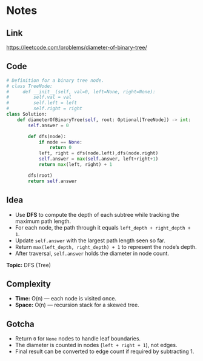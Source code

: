 # Notes

## Link
https://leetcode.com/problems/diameter-of-binary-tree/

## Code
``` python
# Definition for a binary tree node.
# class TreeNode:
#     def __init__(self, val=0, left=None, right=None):
#         self.val = val
#         self.left = left
#         self.right = right
class Solution:
    def diameterOfBinaryTree(self, root: Optional[TreeNode]) -> int:
        self.answer = 0        

        def dfs(node):
            if node == None:
                return 0
            left, right = dfs(node.left),dfs(node.right)
            self.answer = max(self.answer, left+right+1)            
            return max(left, right) + 1

        dfs(root)
        return self.answer
```

## Idea
- Use **DFS** to compute the depth of each subtree while tracking the maximum path length.  
- For each node, the path through it equals `left_depth + right_depth + 1`.  
- Update `self.answer` with the largest path length seen so far.  
- Return `max(left_depth, right_depth) + 1` to represent the node’s depth.  
- After traversal, `self.answer` holds the diameter in node count.

**Topic:** DFS (Tree)

## Complexity
- **Time:** O(n) — each node is visited once.  
- **Space:** O(n) — recursion stack for a skewed tree.

## Gotcha
- Return `0` for `None` nodes to handle leaf boundaries.  
- The diameter is counted in nodes (`left + right + 1`), not edges.  
- Final result can be converted to edge count if required by subtracting 1.
